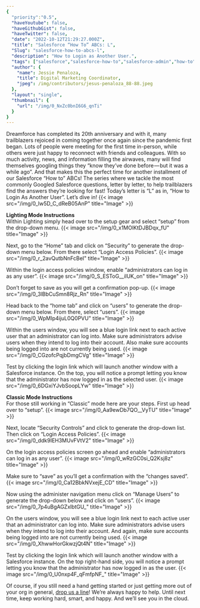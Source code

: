 ```yaml
---
{
  "priority":"0.5",
  "haveYoutube": false,
  "haveGithubGist": false,
  "haveTwitter": false,
  "date": "2022-10-12T21:29:27.000Z",
  "title": "Salesforce “How To” ABCs: L",
  "Slug": "salesforce-how-to-abcs-l",
  "description": "How to Login as Another User.",
  "tags": ["salesforce","salesforce-how-to","salesforce-admin","how-to","salesforce-how-to-abcs"],
  "author": {
    "name": Jessie Penaloza,
    "title": Digital Marketing Coordinator,
    "jpeg": /img/contributors/jesus-penaloza_88-88.jpeg
  },
  "layout": "single",
  "thumbnail": {
    "url": "/img/0_NxZc0bnI6G6_qnTi"
  }
}
---
```

Dreamforce has completed its 20th anniversary and with it, many trailblazers rejoiced in coming together once again since the pandemic first began. Lots of people were meeting for the first time in-person, while others were just happy to reconnect with friends and colleagues. With so much activity, news, and information filling the airwaves, many will find themselves googling things they “know they’ve done before — but it was a while ago”. And that makes this the perfect time for another installment of our Salesforce “How to” ABCs! The series where we tackle the most commonly Googled Salesforce questions, letter by letter, to help trailblazers find the answers they’re looking for fast!
Today’s letter is “L” as in, “How to Login As Another User”. Let’s dive in!
{{< image src="/img/0_lw5D_C_dReB05AnP" title="Image" >}}

<strong>Lighting Mode Instructions<br></strong>Within Lighting simply head over to the setup gear and select “setup” from the drop-down menu.
{{< image src="/img/0_x1MOlKtDJBDqx_fU" title="Image" >}}

Next, go to the “Home” tab and click on “Security” to generate the drop-down menu below. From there select “Login Access Policies”.
{{< image src="/img/0_r_2avQutbNnFcBeI" title="Image" >}}

Within the login access policies window, enable “administrators can log in as any user”.
{{< image src="/img/0_S_ESToG__ilUK_on" title="Image" >}}

Don’t forget to save as you will get a confirmation pop-up.
{{< image src="/img/0_3lBbCuSmn8Rjz_Rn" title="Image" >}}

Head back to the “home tab” and click on “users” to generate the drop-down menu below. From there, select “users”.
{{< image src="/img/0_WpMIp4ijuL0Q0PVU" title="Image" >}}

Within the users window, you will see a blue login link next to each active user that an administrator can log into. Make sure administrators advise users when they intend to log into their account. Also make sure accounts being logged into are not currently being used.
{{< image src="/img/0_CGzofcPqjbDmgCVg" title="Image" >}}

Test by clicking the login link which will launch another window with a Salesforce instance. On the top, you will notice a prompt letting you know that the administrator has now logged in as the selected user.
{{< image src="/img/0_6DGxiYJvbSoopLYw" title="Image" >}}

<strong>Classic Mode Instructions<br></strong>For those still working in “Classic” mode here are your steps. First up head over to “setup”.
{{< image src="/img/0_Aa9ewDb7QO__VyTU" title="Image" >}}

Next, locate “Security Controls” and click to generate the drop-down list. Then click on “Login Access Policies”.
{{< image src="/img/0_ddk9IEH3MUvFVtV2" title="Image" >}}

On the login access policies screen go ahead and enable “administrators can log in as any user”.
{{< image src="/img/0_wRzGC0si_Q2Ksj8z" title="Image" >}}

Make sure to “save” as you’ll get a confirmation with the “changes saved”.
{{< image src="/img/0_Ca12BbkNVxejE_CD" title="Image" >}}

Now using the administer navigation menu click on “Manage Users” to generate the drop-down below and click on “users”.
{{< image src="/img/0_7p4uBgAGZxlbtGU_" title="Image" >}}

On the users window, you will see a blue login link next to each active user that an administrator can log into. Make sure administrators advise users when they intend to log into their account. And again, make sure accounts being logged into are not currently being used.
{{< image src="/img/0_XhwwHorGkwzjQt4N" title="Image" >}}

Test by clicking the login link which will launch another window with a Salesforce instance. On the top right-hand side, you will notice a prompt letting you know that the administrator has now logged in as the user.
{{< image src="/img/0_U0nxp4F_qFmfpNF_" title="Image" >}}

Of course, if you still need a hand getting started or just getting more out of your org in general, [drop us a line](https://appexchange.salesforce.com/appxConsultingListingDetail?listingId=a0N30000001gF9jEAE)! We’re always happy to help.
Until next time, keep working hard, smart, and happy. And we’ll see you in the cloud.
